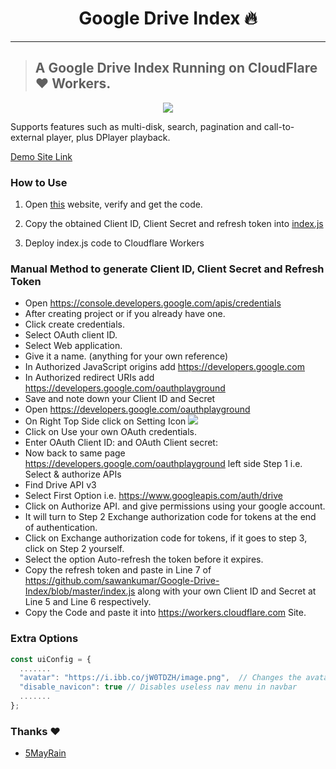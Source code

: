 <h1 align="center">Google Drive Index 🔥</h1> 

<hr>

> ## A Google Drive Index Running on CloudFlare ❤️ Workers.

<p align="center"><img src="images/ss.png"></p>

Supports features such as multi-disk, search, pagination and call-to-external player, plus DPlayer playback.

<a href="https://google-drive-index.cybernobie.workers.dev/0:/">Demo Site Link</a>

### How to Use
1. Open [this](https://install.kenci.workers.dev/) website, verify and get the code.

2. Copy the obtained Client ID, Client Secret and refresh token into [index.js](https://github.com/sawankumar/Google-Drive-Index/blob/master/index.js)

3. Deploy index.js code to Cloudflare Workers


### Manual Method to generate Client ID, Client Secret and Refresh Token

* Open https://console.developers.google.com/apis/credentials
* After creating project or if you already have one.
* Click create credentials.
* Select OAuth client ID.
* Select Web application.
* Give it a name. (anything for your own reference)
* In Authorized JavaScript origins add https://developers.google.com
* In Authorized redirect URIs add https://developers.google.com/oauthplayground
* Save and note down your Client ID and Secret
* Open https://developers.google.com/oauthplayground
* On Right Top Side click on Setting Icon ![](https://developers.google.com/oauthplayground/assets/images/settings.png)
* Click on Use your own OAuth credentials.
* Enter OAuth Client ID: and OAuth Client secret:
* Now back to same page https://developers.google.com/oauthplayground left side Step 1 i.e. Select & authorize APIs
* Find Drive API v3
* Select First Option i.e. https://www.googleapis.com/auth/drive
* Click on Authorize API. and give permissions using your google account.
* It will turn to Step 2 Exchange authorization code for tokens at the end of authentication.
* Click on Exchange authorization code for tokens, if it goes to step 3, click on Step 2 yourself.
* Select the option Auto-refresh the token before it expires.
* Copy the refresh token and paste in Line 7 of https://github.com/sawankumar/Google-Drive-Index/blob/master/index.js along with your own Client ID and Secret at Line 5 and Line 6 respectively.
* Copy the Code and paste it into https://workers.cloudflare.com Site.


### Extra Options
``` js
const uiConfig = {
  .......
  "avatar": "https://i.ibb.co/jW0TDZH/image.png",  // Changes the avatar image in the navbar
  "disable_navicon": true // Disables useless nav menu in navbar
  .......
};
```
### Thanks :heart:

- [5MayRain](https://github.com/5MayRain) 
